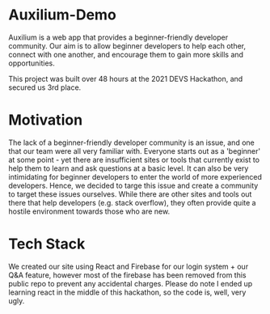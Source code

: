 # Auxilium-Demo
Auxilium is a web app that provides a beginner-friendly developer community. Our aim is to allow beginner developers to help each other, connect with one another, and encourage them to gain more skills and opportunities.

This project was built over 48 hours at the 2021 DEVS Hackathon, and secured us 3rd place.

# Motivation
The lack of a beginner-friendly developer community is an issue, and one that our team were all very familiar with. Everyone starts out as a 'beginner' at some point - yet there are insufficient sites or tools that currently exist to help them to learn and ask questions at a basic level. It can also be very intimidating for beginner developers to enter the world of more experienced developers. Hence, we decided to targe this issue and create a community to target these issues ourselves. While there are other sites and tools out there that help developers (e.g. stack overflow), they often provide quite a hostile environment towards those who are new.

# Tech Stack
We created our site using React and Firebase for our login system + our Q&A feature, however most of the firebase has been removed from this public repo to prevent any accidental charges. Please do note I ended up learning react in the middle of this hackathon, so the code is, well, very ugly.

